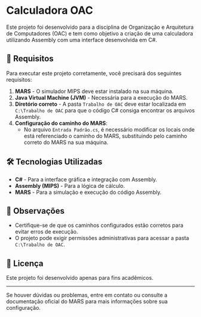 # Calculadora OAC

Este projeto foi desenvolvido para a disciplina de Organização e Arquitetura de Computadores (OAC) e tem como objetivo a criação de uma calculadora utilizando Assembly com uma interface desenvolvida em C#.

## 📌 Requisitos

Para executar este projeto corretamente, você precisará dos seguintes requisitos:

1. **MARS** - O simulador MIPS deve estar instalado na sua máquina.
2. **Java Virtual Machine (JVM)** - Necessária para a execução do MARS.
3. **Diretório correto** - A pasta `Trabalho de OAC` deve estar localizada em `C:\Trabalho de OAC` para que o código C# consiga encontrar os arquivos Assembly.
4. **Configuração do caminho do MARS**:
   - No arquivo `Entrada Padrão.cs`, é necessário modificar os locais onde está referenciado o caminho do MARS, substituindo pelo caminho correto do MARS na sua máquina.

## 🛠 Tecnologias Utilizadas

- **C#** - Para a interface gráfica e integração com Assembly.
- **Assembly (MIPS)** - Para a lógica de cálculo.
- **MARS** - Para a simulação e execução do código Assembly.

## 📢 Observações

- Certifique-se de que os caminhos configurados estão corretos para evitar erros de execução.
- O projeto pode exigir permissões administrativas para acessar a pasta `C:\Trabalho de OAC`.

## 📜 Licença

Este projeto foi desenvolvido apenas para fins acadêmicos.

---
Se houver dúvidas ou problemas, entre em contato ou consulte a documentação oficial do MARS para mais informações sobre sua configuração.

